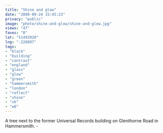 ```yaml
---
title: "Shine and glow"
date: "2008-09-24 15:45:23"
privacy: "public"
image: "photo/shine-and-glow/shine-and-glow.jpg"
views: "47"
faves: "0"
lat: "51493920"
lng: "-226897"
tags:
- "black"
- "building"
- "contrast"
- "england"
- "glass"
- "glow"
- "green"
- "hammersmith"
- "london"
- "reflect"
- "shine"
- "uk"
- "w6"
---
```

A tree next to the former Universal Records building on Glenthorne Road in Hammersmith. - <a href="/photos/2008/09/24/shine-and-glow"></a>
